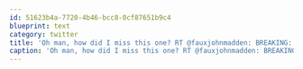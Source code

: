 ```yaml
---
id: 51623b4a-7720-4b46-bcc8-0cf87651b9c4
blueprint: text
category: twitter
title: 'Oh man, how did I miss this one? RT @fauxjohnmadden: BREAKING:  Apple Maps projecting Barack Obama to win Brazil.'
caption: 'Oh man, how did I miss this one? RT @fauxjohnmadden: BREAKING:  Apple Maps projecting Barack Obama to win Brazil.'
---
```

